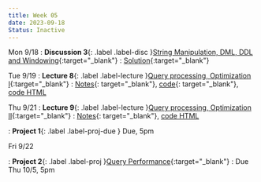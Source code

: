 ```yaml
---
title: Week 05
date: 2023-09-18
Status: Inactive
---
```


Mon 9/18
: **Discussion 3**{: .label .label-disc }[String Manipulation, DML, DDL and Windowing](https://drive.google.com/file/d/1uAEJ_D7lZjH8nmNTNm-wAZmmFClRH7Dv/view){:target="\_blank"}
  : [Solution](https://drive.google.com/file/d/1SyrtTmOA0up0yvHdN-pIi09ejzVPo-Q-/view?usp=drive_link){:target="\_blank"}

Tue 9/19
: **Lecture 8**{: .label .label-lecture }[Query processing, Optimization I](https://docs.google.com/presentation/d/1FGSqSh7VUgvwxdelLmUX5qvZF_WKvtz_nuwrd7Tjc_I/edit?usp=sharing){:target="\_blank"}
  : [Notes](https://drive.google.com/file/d/1NIazvboy_2X6cKQ0Q5G7bavK2M611-DN/view?usp=sharing){: target="\_blank"}, [code](https://data101.datahub.berkeley.edu/hub/user-redirect/git-pull?repo=https%3A%2F%2Fgithub.com%2Fcal-data-eng%2Ffa23-materials&urlpath=lab%2Ftree%2Ffa23-materials%2Flecture%2Flec08%2Flec08.ipynb&branch=main){: target="\_blank"}, [code HTML](../../resources/assets/lectures/lec08/lec08.html)

Thu 9/21
: **Lecture 9**{: .label .label-lecture }[Query processing, Optimization II](https://docs.google.com/presentation/d/1hlEXzTnSW8JjPhRjXDHwoBPIiw68o7vSoPUUv3RTLu8/edit?usp=sharing){:target="\_blank"}
  : [Notes](https://drive.google.com/file/d/16ugF9Ggt7v2MVqjKLFrygmKZ4zd2pMrf/view?usp=sharing){: target="\_blank"}, [code HTML](../../resources/assets/lectures/lec09/lec09.html)

: **Project 1**{: .label .label-proj-due } Due, 5pm

Fri 9/22

: **Project 2**{: .label .label-proj }[Query Performance](https://data101.datahub.berkeley.edu/hub/user-redirect/git-pull?repo=https%3A%2F%2Fgithub.com%2Fcal-data-eng%2Ffa23-materials&urlpath=lab%2Ftree%2Ffa23-materials%2Fproj%2Fproj2%2Fproj2.ipynb&branch=main){:target="\_blank"}
  : Due Thu 10/5, 5pm
